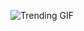 ![Trending GIF](https://media2.giphy.com/media/v1.Y2lkPThiYjIxNzcyODloZHEya3Y2ZDE2dnEwZ3VzaDd6bGt2Z2dxenpiZXRlMmtwdmR4NiZlcD12MV9naWZzX3NlYXJjaCZjdD1n/fryY00CO4xCz4uJuDQ/giphy.gif)
